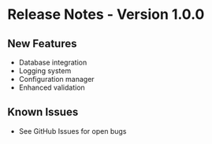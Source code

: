 # Release Notes - Version 1.0.0

## New Features
- Database integration
- Logging system
- Configuration manager
- Enhanced validation

## Known Issues
- See GitHub Issues for open bugs
